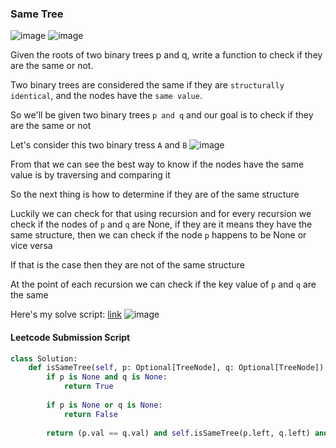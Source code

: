 <h3> Same Tree </h3>

![image](https://github.com/h4ckyou/h4ckyou.github.io/assets/127159644/66aa76bf-f990-4683-8a33-59cb61c145c1)
![image](https://github.com/h4ckyou/h4ckyou.github.io/assets/127159644/2356a30d-a9cc-45e6-9df3-302833af631f)

Given the roots of two binary trees p and q, write a function to check if they are the same or not.

Two binary trees are considered the same if they are `structurally identical`, and the nodes have the `same value`.

So we'll be given two binary trees `p and q` and our goal is to check if they are the same or not

Let's consider this two binary tress `A` and `B`
![image](https://github.com/h4ckyou/h4ckyou.github.io/assets/127159644/ca021b51-37c2-4c2b-be98-d098fd8637d3)

From that we can see the best way to know if the nodes have the same value is by traversing and comparing it

So the next thing is how to determine if they are of the same structure

Luckily we can check for that using recursion and for every recursion we check if the nodes of `p` and `q` are None, if they are it means they have the same structure, then we can check if the node `p` happens to be None or vice versa

If that is the case then they are not of the same structure

At the point of each recursion we can check if the key value of `p` and `q` are the same

Here's my solve script: [link](https://github.com/h4ckyou/h4ckyou.github.io/blob/main/posts/programming/Leetcode/Same%20Tree/solve.py)
![image](https://github.com/h4ckyou/h4ckyou.github.io/assets/127159644/49afe9f1-745d-4294-8790-0309eee24eec)


#### Leetcode Submission Script

```python
class Solution:
    def isSameTree(self, p: Optional[TreeNode], q: Optional[TreeNode]) -> bool:
        if p is None and q is None:
            return True
        
        if p is None or q is None:
            return False
            
        return (p.val == q.val) and self.isSameTree(p.left, q.left) and self.isSameTree(p.right, q.right)
```
